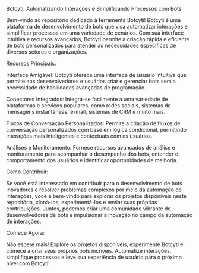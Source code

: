 Botcyti: Automatizando Interações e Simplificando Processos com Bots

Bem-vindo ao repositório dedicado à ferramenta Botcyti! Botcyti é uma plataforma de desenvolvimento de bots que visa automatizar interações e simplificar processos em uma variedade de cenários. Com sua interface intuitiva e recursos avançados, Botcyti permite a criação rápida e eficiente de bots personalizados para atender às necessidades específicas de diversos setores e organizações.

Recursos Principais:

Interface Amigável: Botcyti oferece uma interface de usuário intuitiva que permite aos desenvolvedores e usuários criar e gerenciar bots sem a necessidade de habilidades avançadas de programação.

Conectores Integrados: Integra-se facilmente a uma variedade de plataformas e serviços populares, como redes sociais, sistemas de mensagens instantâneas, e-mail, sistemas de CRM e muito mais.

Fluxos de Conversação Personalizados: Permite a criação de fluxos de conversação personalizados com base em lógica condicional, permitindo interações mais inteligentes e contextuais com os usuários.

Análises e Monitoramento: Fornece recursos avançados de análise e monitoramento para acompanhar o desempenho dos bots, entender o comportamento dos usuários e identificar oportunidades de melhoria.

Como Contribuir:

Se você está interessado em contribuir para o desenvolvimento de bots inovadores e resolver problemas complexos por meio da automação de interações, você é bem-vindo para explorar os projetos disponíveis neste repositório, cloná-los, experimentá-los e enviar suas próprias contribuições. Juntos, podemos criar uma comunidade vibrante de desenvolvedores de bots e impulsionar a inovação no campo da automação de interações.

Comece Agora:

Não espere mais! Explore os projetos disponíveis, experimente Botcyti e comece a criar seus próprios bots incríveis. Automatize interações, simplifique processos e leve sua experiência de usuário para o próximo nível com Botcyti!
